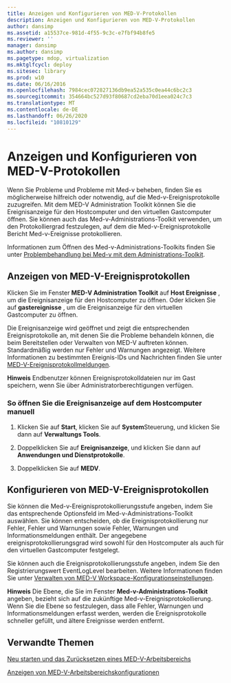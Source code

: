 ```yaml
---
title: Anzeigen und Konfigurieren von MED-V-Protokollen
description: Anzeigen und Konfigurieren von MED-V-Protokollen
author: dansimp
ms.assetid: a15537ce-981d-4f55-9c3c-e7fbf94b8fe5
ms.reviewer: ''
manager: dansimp
ms.author: dansimp
ms.pagetype: mdop, virtualization
ms.mktglfcycl: deploy
ms.sitesec: library
ms.prod: w10
ms.date: 06/16/2016
ms.openlocfilehash: 7984cec072827136db9ea52a535c0ea44c6bc2c3
ms.sourcegitcommit: 354664bc527d93f80687cd2eba70d1eea024c7c3
ms.translationtype: MT
ms.contentlocale: de-DE
ms.lasthandoff: 06/26/2020
ms.locfileid: "10810129"
---
```

# Anzeigen und Konfigurieren von MED-V-Protokollen


Wenn Sie Probleme und Probleme mit Med-v beheben, finden Sie es möglicherweise hilfreich oder notwendig, auf die Med-v-Ereignisprotokolle zuzugreifen. Mit dem MED-V Administration Toolkit können Sie die Ereignisanzeige für den Hostcomputer und den virtuellen Gastcomputer öffnen. Sie können auch das Med-v-Administrations-Toolkit verwenden, um den Protokolliergrad festzulegen, auf dem die Med-v-Ereignisprotokolle Bericht Med-v-Ereignisse protokollieren.

Informationen zum Öffnen des Med-v-Administrations-Toolkits finden Sie unter [Problembehandlung bei Med-v mit dem Administrations-Toolkit](troubleshooting-med-v-by-using-the-administration-toolkit.md).

## Anzeigen von MED-V-Ereignisprotokollen


Klicken Sie im Fenster **MED-V Administration Toolkit** auf **Host Ereignisse** , um die Ereignisanzeige für den Hostcomputer zu öffnen. Oder klicken Sie auf **gastereignisse** , um die Ereignisanzeige für den virtuellen Gastcomputer zu öffnen.

Die Ereignisanzeige wird geöffnet und zeigt die entsprechenden Ereignisprotokolle an, mit denen Sie die Probleme behandeln können, die beim Bereitstellen oder Verwalten von MED-V auftreten können. Standardmäßig werden nur Fehler und Warnungen angezeigt. Weitere Informationen zu bestimmten Ereignis-IDs und Nachrichten finden Sie unter [MED-V-Ereignisprotokollmeldungen](med-v-event-log-messages.md).

**Hinweis**  Endbenutzer können Ereignisprotokolldateien nur im Gast speichern, wenn Sie über Administratorberechtigungen verfügen.

 

### So öffnen Sie die Ereignisanzeige auf dem Hostcomputer manuell

1.  Klicken Sie auf **Start**, klicken Sie auf **System**Steuerung, und klicken Sie dann auf **Verwaltungs Tools**.

2.  Doppelklicken Sie auf **Ereignisanzeige**, und klicken Sie dann auf **Anwendungen und Dienstprotokolle**.

3.  Doppelklicken Sie auf **MEDV**.

## Konfigurieren von MED-V-Ereignisprotokollen


Sie können die Med-v-Ereignisprotokollierungsstufe angeben, indem Sie das entsprechende Optionsfeld im Med-v-Administrations-Toolkit auswählen. Sie können entscheiden, ob die Ereignisprotokollierung nur Fehler, Fehler und Warnungen sowie Fehler, Warnungen und Informationsmeldungen enthält. Der angegebene ereignisprotokollierungsgrad wird sowohl für den Hostcomputer als auch für den virtuellen Gastcomputer festgelegt.

Sie können auch die Ereignisprotokollierungsstufe angeben, indem Sie den Registrierungswert EventLogLevel bearbeiten. Weitere Informationen finden Sie unter [Verwalten von MED-V Workspace-Konfigurationseinstellungen](managing-med-v-workspace-configuration-settings.md).

**Hinweis**  Die Ebene, die Sie im Fenster **Med-v-Administrations-Toolkit** angeben, bezieht sich auf die zukünftige Med-v-Ereignisprotokollierung. Wenn Sie die Ebene so festzulegen, dass alle Fehler, Warnungen und Informationsmeldungen erfasst werden, werden die Ereignisprotokolle schneller gefüllt, und ältere Ereignisse werden entfernt.

 

## Verwandte Themen


[Neu starten und das Zurücksetzen eines MED-V-Arbeitsbereichs](restarting-and-resetting-a-med-v-workspace.md)

[Anzeigen von MED-V-Arbeitsbereichskonfigurationen](viewing-med-v-workspace-configurations.md)

 

 





